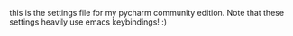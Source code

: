 this is the settings file for my pycharm community edition.
Note that these settings heavily use emacs keybindings! :)
